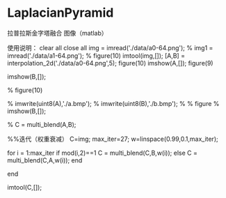 # LaplacianPyramid
拉普拉斯金字塔融合 图像（matlab）


使用说明：
clear all
close all
img = imread('./data/a0-64.png');
% img1 = imread('./data/a1-64.png');
% figure(10)
imtool(img,[]);
[A,B] = interpolation_2d('./data/a0-64.png',5);
figure(10)
imshow(A,[]);
figure(9)

imshow(B,[]);

% figure(10)

% imwrite(uint8(A),'./a.bmp');
% imwrite(uint8(B),'./b.bmp');
% 
% figure
% imshow(B,[]);

% C = multi_blend(A,B);

%%迭代（权重衰减）
C=img;
max_iter=27;
w=linspace(0.99,0.1,max_iter);

for  i = 1:max_iter
    if mod(i,2)==1
           C = multi_blend(C,B,w(i));
    else
           C = multi_blend(C,A,w(i));
    end
    
  
end

imtool(C,[]);


